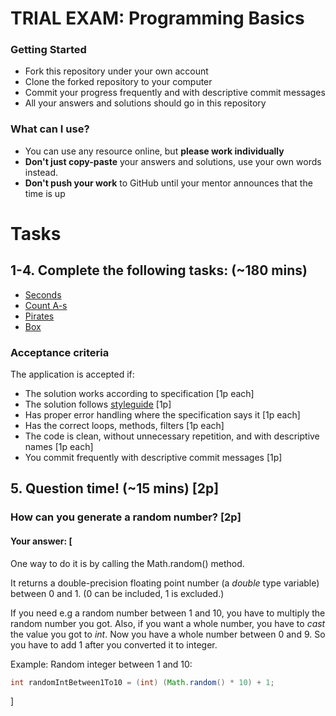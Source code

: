 # TRIAL EXAM: Programming Basics

### Getting Started
 - Fork this repository under your own account
 - Clone the forked repository to your computer
 - Commit your progress frequently and with descriptive commit messages
 - All your answers and solutions should go in this repository

### What can I use?
- You can use any resource online, but **please work individually**
- **Don't just copy-paste** your answers and solutions, use your own words instead.
- **Don't push your work** to GitHub until your mentor announces that the time is up


# Tasks
## 1-4. Complete the following tasks: (~180 mins)

- [Seconds](seconds/Seconds.java)
- [Count A-s](countas/CountAs.java)
- [Pirates](pirates/Pirates.java)
- [Box](box/Box.java)

### Acceptance criteria
The application is accepted if:
- The solution works according to specification [1p each]
- The solution follows [styleguide](https://github.com/greenfox-academy/teaching-materials/blob/master/styleguide/java.md) [1p]
- Has proper error handling where the specification says it [1p each]
- Has the correct loops, methods, filters [1p each]
- The code is clean, without unnecessary repetition, and with descriptive names [1p each]
- You commit frequently with descriptive commit messages [1p]

## 5. Question time! (~15 mins) [2p]

### How can you generate a random number? [2p]
#### Your answer: \[
One way to do it is by calling the Math.random() method.

It returns a double-precision floating point number (a _double_ type variable) between 0 and 1.
(0 can be included, 1 is excluded.)

If you need e.g a random number between 1 and 10, you have to multiply the random number you got.
Also, if you want a whole number, you have to _cast_ the value you got to _int_.
Now you have a whole number between 0 and 9.
So you have to add 1 after you converted it to integer.

Example:
Random integer between 1 and 10:
```java
int randomIntBetween1To10 = (int) (Math.random() * 10) + 1;
```
\]
